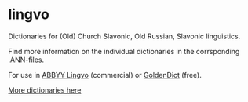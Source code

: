 # lingvo
Dictionaries for (Old) Church Slavonic, Old Russian, Slavonic linguistics.

Find more information on the individual dictionaries in the corrsponding .ANN-files.

For use in [ABBYY Lingvo](http://www.abbyy.com/translation_dictionary/) (commercial) or [GoldenDict](http://goldendict.org/) (free).

[More dictionaries here](http://lingvodics.com/dics/search/?s=1&title=&fname=&descr=&creator=podomart&src=&terms=)
